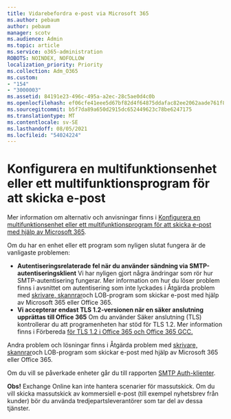 ```yaml
---
title: Vidarebefordra e-post via Microsoft 365
ms.author: pebaum
author: pebaum
manager: scotv
ms.audience: Admin
ms.topic: article
ms.service: o365-administration
ROBOTS: NOINDEX, NOFOLLOW
localization_priority: Priority
ms.collection: Adm_O365
ms.custom:
- "154"
- "3000003"
ms.assetid: 84191e23-496c-495a-a2ec-28c5ae0d4c0b
ms.openlocfilehash: ef06cfe41eee5d67bf82d4f64875ddafac82ee2062aade761f81b906cd428dd5
ms.sourcegitcommit: b5f7da89a650d2915dc652449623c78be6247175
ms.translationtype: MT
ms.contentlocale: sv-SE
ms.lasthandoff: 08/05/2021
ms.locfileid: "54024224"
---
```

# <a name="set-up-a-multifunction-device-or-application-to-send-email"></a>Konfigurera en multifunktionsenhet eller ett multifunktionsprogram för att skicka e-post

Mer information om alternativ och anvisningar finns i [Konfigurera en multifunktionsenhet eller ett multifunktionsprogram för att skicka e-post med hjälp av Microsoft 365](/Exchange/mail-flow-best-practices/how-to-set-up-a-multifunction-device-or-application-to-send-email-using-microsoft-365-or-office-365).
  
Om du har en enhet eller ett program som nyligen slutat fungera är de vanligaste problemen:

- **Autentiseringsrelaterade fel när du använder sändning via SMTP-autentiseringsklient** Vi har nyligen gjort några ändringar som rör hur SMTP-autentisering fungerar. Mer information om hur du löser problem finns i avsnittet om autentisering som inte lyckades i Åtgärda problem med [skrivare, skannrar](/Exchange/mail-flow-best-practices/fix-issues-with-printers-scanners-and-lob-applications-that-send-email-using-off#error-authentication-unsuccessful)och LOB-program som skickar e-post med hjälp av Microsoft 365 eller Office 365.
- **Vi accepterar endast TLS 1.2-versionen när en säker anslutning upprättas till Office 365** Om du använder Säker anslutning (TLS) kontrollerar du att programenheten har stöd för TLS 1.2. Mer information finns i Förbereda [för TLS 1.2 i Office 365 och Office 365 GCC.](/microsoft-365/compliance/prepare-tls-1.2-in-office-365)
 
Andra problem och lösningar finns i Åtgärda problem med [skrivare, skannrar](/Exchange/mail-flow-best-practices/fix-issues-with-printers-scanners-and-lob-applications-that-send-email-using-off)och LOB-program som skickar e-post med hjälp av Microsoft 365 eller Office 365.

Om du vill se påverkade enheter går du till rapporten [SMTP Auth-klienter](https://protection.office.com/mailflow/dashboard).

**Obs!** Exchange Online kan inte hantera scenarier för massutskick. Om du vill skicka massutskick av kommersiell e-post (till exempel nyhetsbrev från kunder) bör du använda tredjepartsleverantörer som tar del av dessa tjänster.

